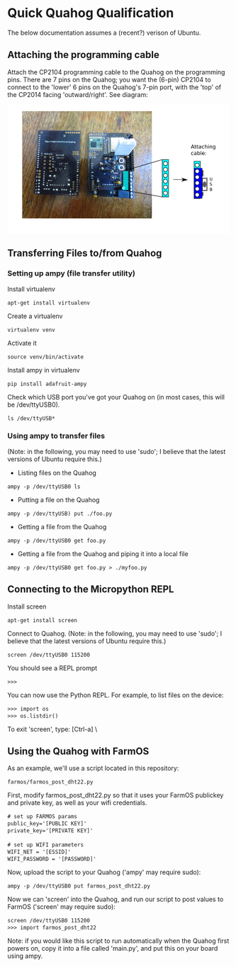 # Quick Quahog Qualification

The below documentation assumes a (recent?) verison of Ubuntu.

## Attaching the programming cable

Attach the CP2104 programming cable to the Quahog on the programming pins.  There are 7 pins on the Quahog; you want the (6-pin) CP2104 to connect to the 'lower' 6 pins on the Quahog's 7-pin port, with the 'top' of the CP2014 facing 'outward/right'.  See diagram:

<img src="./pics/cable_diag.png" width=500>

## Transferring Files to/from Quahog

### Setting up ampy (file transfer utility)

Install virtualenv

``` 
apt-get install virtualenv
```

Create a virtualenv

``` 
virtualenv venv
``` 

Activate it

``` 
source venv/bin/activate
``` 

Install ampy in virtualenv

``` 
pip install adafruit-ampy
``` 

Check which USB port you've got your Quahog on (in most cases, this will be /dev/ttyUSB0).

``` 
ls /dev/ttyUSB*
``` 

### Using ampy to transfer files

(Note: in the following, you may need to use 'sudo'; I believe that the latest versions of Ubuntu require this.)

- Listing files on the Quahog

``` 
ampy -p /dev/ttyUSB0 ls
``` 

- Putting a file on the Quahog

``` 
ampy -p /dev/ttyUSB) put ./foo.py
``` 

- Getting a file from the Quahog

``` 
ampy -p /dev/ttyUSB0 get foo.py
``` 

- Getting a file from the Quahog and piping it into a local file

``` 
ampy -p /dev/ttyUSB0 get foo.py > ./myfoo.py
``` 

## Connecting to the Micropython REPL

Install screen

``` 
apt-get install screen
``` 

Connect to Quahog. (Note: in the following, you may need to use 'sudo'; I believe that the latest versions of Ubuntu require this.)

``` 
screen /dev/ttyUSB0 115200 
``` 

You should see a REPL prompt

``` 
>>>
``` 

You can now use the Python REPL.  For example, to list files on the device:

``` 
>>> import os
>>> os.listdir()
``` 

To exit 'screen', type:  [Ctrl-a] \


## Using the Quahog with FarmOS

As an example, we'll use a script located in this repository:  

```
farmos/farmos_post_dht22.py
```

First, modify farmos_post_dht22.py so that it uses your FarmOS publickey and private key, as well as your wifi credentials.

```
# set up FARMOS params
public_key='[PUBLIC KEY]'
private_key='[PRIVATE KEY]'

# set up WIFI parameters
WIFI_NET = '[ESSID]'
WIFI_PASSWORD = '[PASSWORD]'
```

Now, upload the script to your Quahog ('ampy' may require sudo):

``` 
ampy -p /dev/ttyUSB0 put farmos_post_dht22.py
```

Now we can 'screen' into the Quahog, and run our script to post values to FarmOS ('screen' may require sudo):

``` 
screen /dev/ttyUSB0 115200
>>> import farmos_post_dht22
```

Note: if you would like this script to run automatically when the Quahog first powers on, copy it into a file called 'main.py', and put this on your board using ampy.








